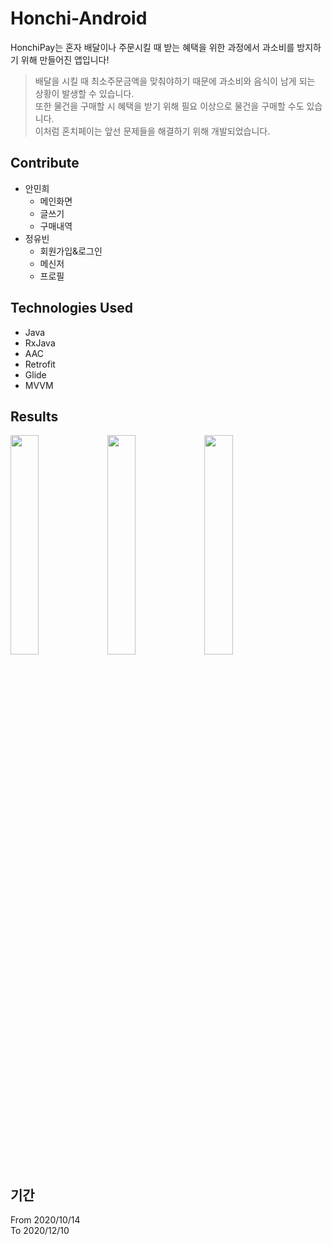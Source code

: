 # Honchi-Android
HonchiPay는 혼자 배달이나 주문시킬 때 받는 혜택을 위한 과정에서 과소비를 방지하기 위해 만들어진 앱입니다!
> 배달을 시킬 때 최소주문금액을 맞춰야하기 때문에 과소비와 음식이 남게 되는 상황이 발생할 수 있습니다.  
또한 물건을 구매할 시 혜택을 받기 위해 필요 이상으로 물건을 구매할 수도 있습니다.  
이처럼 혼치페이는 앞선 문제들을 해결하기 위해 개발되었습니다.  

## Contribute
- 안민희
    - 메인화면
    - 글쓰기
    - 구매내역
- 정유빈
    - 회원가입&로그인
    - 메신저
    - 프로필

## Technologies Used
- Java
- RxJava
- AAC
- Retrofit
- Glide
- MVVM

## Results
<img src="https://user-images.githubusercontent.com/56823614/102043871-f970f980-3e18-11eb-9fe8-601afb98fd96.png" width="30%" />

<img src="https://user-images.githubusercontent.com/56823614/102043951-26bda780-3e19-11eb-99c5-bd686450c636.png" width="30%" />

<img src="https://user-images.githubusercontent.com/56823614/102043989-3937e100-3e19-11eb-8837-982279315fab.png" width="30%" />

## 기간  
From 2020/10/14  
To 2020/12/10
